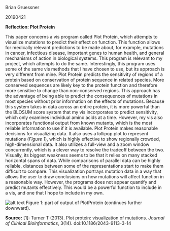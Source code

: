 Brian Gruessner

20190421

**Reflection: Plot Protein**

This paper concerns a vis program called Plot Protein, which attempts to visualize mutations to predict their effect on function. This function allows for medically relevant predictions to be made about, for example, mutations in cancer, infectious disease, important genes to human health, and general mechanisms of action in biological systems. This program is relevant to my project, which attempts to do the same. Interestingly, this program uses some of the same vis methods that I have chosen to use, but its approach is very different from mine.
Plot Protein predicts the sensitivity of regions of a protein based on conservation of protein sequence in related species.  More conserved sequences are likely key to the protein function and therefore more sensitive to change than non-conserved regions.  This approach has the advantage of being able to predict the consequences of mutations in most species without prior information on the effects of mutations.  Because this system takes in data across an entire protein, it is more powerful than the BLOSUM score system that my vis incorporates to predict sensitivity, which only examines individual amino acids at a time. However, my vis also incorporates functional output from known mutants, which is the most reliable information to use if it is available. 
Plot Protein makes reasonable decisions for visualizing data.  It also uses a lollipop plot to represent mutations (*Figure 1*), which is highly effective to show regionally crowded, high-dimensional data. It also utilizes a full-view and a zoom window concurrently, which is a clever way to resolve the tradeoff between the two. Visually, its biggest weakness seems to be that it relies on many stacked horizontal spans of data.  While comparisons of parallel data can be highly reliable, distances between some of the representations start to make them difficult to compare.
This visualization portrays mutation data in a way that allows the user to draw conclusions on how mutations will affect function in a reasonable way.  However, the programs does not appear quantify and predict mutants effectively.  This would be a powerful function to include in a vis, and one that I hope to include in my own.
 

![alt text]("https://github.com/bmgruessner/Reflection-20190421/blob/master/R20190421F1.png", "Figure 1")
Figure 1: part of output of PlotProtein (continues further downward).


**Source:**
[1]: Turner T (2013). Plot protein: visualization of mutations. *Journal of Clinical Bioinformatics*, 3(14). doi:10.1186/2043-9113-3-14

